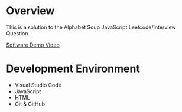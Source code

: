 # Overview
This is a solution to the Alphabet Soup JavaScript Leetcode/Interview Question.

[Software Demo Video]()

# Development Environment
* Visual Studio Code
* JavaScript
* HTML
* Git & GitHub

